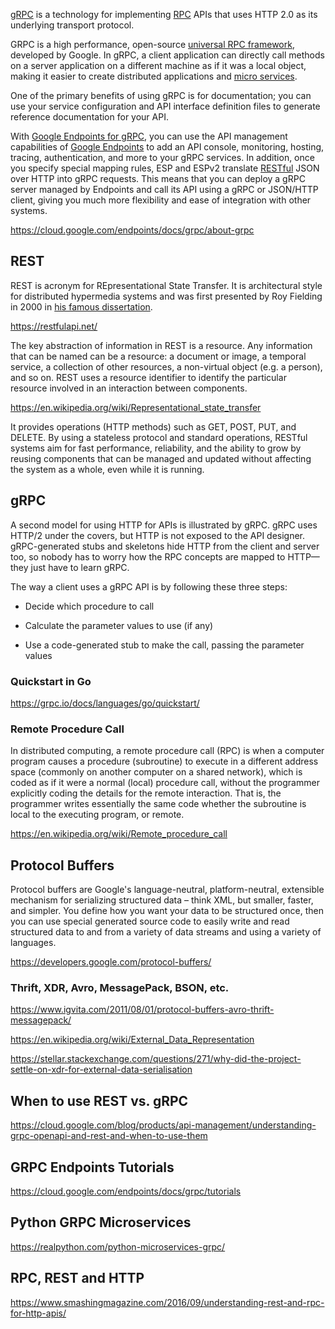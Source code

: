 

[gRPC](https://grpc.io/) is a technology for implementing [RPC](http://dist-prog-book.com/chapter/1/rpc.html) APIs that uses HTTP 2.0 as its underlying transport protocol. 


GRPC is a high performance, open-source [universal RPC framework](https://github.com/grpc-ecosystem/awesome-grpc), developed by Google. In gRPC, a client application can directly call methods on a server application on a different machine as if it was a local object, making it easier to create distributed applications and [micro services](https://github.com/mfornos/awesome-microservices).

One of the primary benefits of using gRPC is for documentation; you can use your service configuration and API interface definition files to generate reference documentation for your API. 

With [Google Endpoints for gRPC](https://cloud.google.com/endpoints/docs/grpc/about-grpc), you can use the API management capabilities of [Google Endpoints](Endpoints) to add an API console, monitoring, hosting, tracing, authentication, and more to your gRPC services. In addition, once you specify special mapping rules, ESP and ESPv2 translate [RESTful](https://en.wikipedia.org/wiki/Representational_state_transfer) JSON over HTTP into gRPC requests. This means that you can deploy a gRPC server managed by Endpoints and call its API using a gRPC or JSON/HTTP client, giving you much more flexibility and ease of integration with other systems.


https://cloud.google.com/endpoints/docs/grpc/about-grpc


## REST

REST is acronym for REpresentational State Transfer. It is architectural style for distributed hypermedia systems and was first presented by Roy Fielding in 2000 in [his famous dissertation](https://www.ics.uci.edu/~fielding/pubs/dissertation/rest_arch_style.htm).

https://restfulapi.net/

The key abstraction of information in REST is a resource. Any information that can be named can be a resource: a document or image, a temporal service, a collection of other resources, a non-virtual object (e.g. a person), and so on. REST uses a resource identifier to identify the particular resource involved in an interaction between components.



https://en.wikipedia.org/wiki/Representational_state_transfer

It provides operations (HTTP methods) such as GET, POST, PUT, and DELETE. By using a stateless protocol and standard operations, RESTful systems aim for fast performance, reliability, and the ability to grow by reusing components that can be managed and updated without affecting the system as a whole, even while it is running.


## gRPC

A second model for using HTTP for APIs is illustrated by gRPC. gRPC uses HTTP/2 under the covers, but HTTP is not exposed to the API designer. gRPC-generated stubs and skeletons hide HTTP from the client and server too, so nobody has to worry how the RPC concepts are mapped to HTTP—they just have to learn gRPC. 

The way a client uses a gRPC API is by following these three steps:

- Decide which procedure to call

- Calculate the parameter values to use (if any)

- Use a code-generated stub to make the call, passing the parameter values

### Quickstart in Go

https://grpc.io/docs/languages/go/quickstart/

### Remote Procedure Call

In distributed computing, a remote procedure call (RPC) is when a computer program causes a procedure (subroutine) to execute in a different address space (commonly on another computer on a shared network), which is coded as if it were a normal (local) procedure call, without the programmer explicitly coding the details for the remote interaction. That is, the programmer writes essentially the same code whether the subroutine is local to the executing program, or remote.

https://en.wikipedia.org/wiki/Remote_procedure_call

## Protocol Buffers


Protocol buffers are Google's language-neutral, platform-neutral, extensible mechanism for serializing structured data – think XML, but smaller, faster, and simpler. You define how you want your data to be structured once, then you can use special generated source code to easily write and read structured data to and from a variety of data streams and using a variety of languages.

https://developers.google.com/protocol-buffers/

### Thrift, XDR, Avro, MessagePack, BSON, etc.

https://www.igvita.com/2011/08/01/protocol-buffers-avro-thrift-messagepack/

https://en.wikipedia.org/wiki/External_Data_Representation

https://stellar.stackexchange.com/questions/271/why-did-the-project-settle-on-xdr-for-external-data-serialisation


## When to use REST vs. gRPC

https://cloud.google.com/blog/products/api-management/understanding-grpc-openapi-and-rest-and-when-to-use-them


## GRPC Endpoints Tutorials

https://cloud.google.com/endpoints/docs/grpc/tutorials

## Python GRPC Microservices

https://realpython.com/python-microservices-grpc/

## RPC, REST and HTTP

https://www.smashingmagazine.com/2016/09/understanding-rest-and-rpc-for-http-apis/